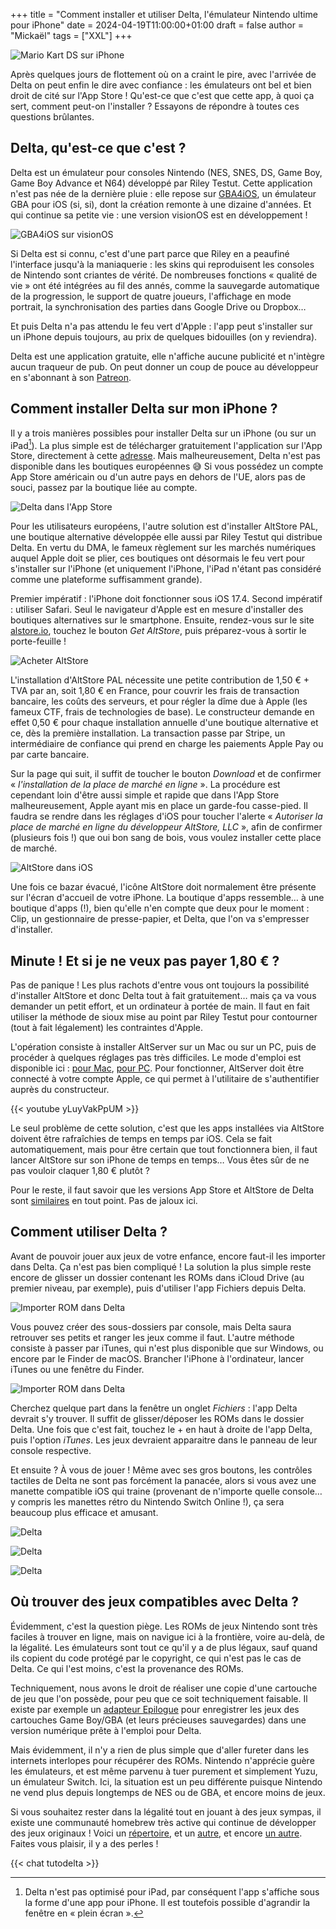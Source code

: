 +++
title = "Comment installer et utiliser Delta, l'émulateur Nintendo ultime pour iPhone"
date = 2024-04-19T11:00:00+01:00
draft = false
author = "Mickaël"
tags = ["XXL"]
+++ 

![Mario Kart DS sur iPhone](Delta.jpg "Ceci est bientôt possible sur votre iPhone !") 

Après quelques jours de flottement où on a craint le pire, avec l'arrivée de Delta on peut enfin le dire avec confiance : les émulateurs ont bel et bien droit de cité sur l'App Store ! Qu'est-ce que c'est que cette app, à quoi ça sert, comment peut-on l'installer ? Essayons de répondre à toutes ces questions brûlantes.

## Delta, qu'est-ce que c'est ?

Delta est un émulateur pour consoles Nintendo (NES, SNES, DS, Game Boy, Game Boy Advance et N64) développé par Riley Testut. Cette application n'est pas née de la dernière pluie : elle repose sur [GBA4iOS](http://www.gba4iosapp.com), un émulateur GBA pour iOS (si, si), dont la création remonte à une dizaine d'années. Et qui continue sa petite vie : une version visionOS est en développement !

![GBA4iOS sur visionOS](GBA4iOS.jpg "GBA4iOS dans visionOS : enfin une app utile pour le Vision Pro !") 

Si Delta est si connu, c'est d'une part parce que Riley en a peaufiné l'interface jusqu'à la maniaquerie : les skins qui reproduisent les consoles de Nintendo sont criantes de vérité. De nombreuses fonctions « qualité de vie » ont été intégrées au fil des annés, comme la sauvegarde automatique de la progression, le support de quatre joueurs, l'affichage en mode portrait, la synchronisation des parties dans Google Drive ou Dropbox… 

Et puis Delta n'a pas attendu le feu vert d'Apple : l'app peut s'installer sur un iPhone depuis toujours, au prix de quelques bidouilles (on y reviendra). 

Delta est une application gratuite, elle n'affiche aucune publicité et n'intègre aucun traqueur de pub. On peut donner un coup de pouce au développeur en s'abonnant à son [Patreon](https://www.patreon.com/rileyshane).

## Comment installer Delta sur mon iPhone ?

Il y a trois manières possibles pour installer Delta sur un iPhone (ou sur un iPad[^1]). La plus simple est de télécharger gratuitement l'application sur l'App Store, directement à cette [adresse](https://apps.apple.com/app/delta-game-emulator/id1048524688). Mais malheureusement, Delta n'est pas disponible dans les boutiques européennes 😅 Si vous possédez un compte App Store américain ou d'un autre pays en dehors de l'UE, alors pas de souci, passez par la boutique liée au compte.

![Delta dans l'App Store](AltStore.jpg "On ne pensait jamais voir un jour Delta dans l'App Store et pourtant, c'est fait ! Observez sur la deuxième capture l'absence de traqueurs.") 

Pour les utilisateurs européens, l'autre solution est d'installer AltStore PAL, une boutique alternative développée elle aussi par Riley Testut qui distribue Delta. En vertu du DMA, le fameux règlement sur les marchés numériques auquel Apple doit se plier, ces boutiques ont désormais le feu vert pour s'installer sur l'iPhone (et uniquement l'iPhone, l'iPad n'étant pas considéré comme une plateforme suffisamment grande).

Premier impératif : l'iPhone doit fonctionner sous iOS 17.4. Second impératif : utiliser Safari. Seul le navigateur d'Apple est en mesure d'installer des boutiques alternatives sur le smartphone. Ensuite, rendez-vous sur le site [alstore.io](https://altstore.io/), touchez le bouton *Get AltStore*, puis préparez-vous à sortir le porte-feuille !

![Acheter AltStore](process1.jpg "Rendez-vous sur https://altstore.io/") 

L'installation d'AltStore PAL nécessite une petite contribution de 1,50 € + TVA par an, soit 1,80 € en France, pour couvrir les frais de transaction bancaire, les coûts des serveurs, et pour régler la dîme due à Apple (les fameux CTF, frais de technologies de base). Le constructeur demande en effet 0,50 € pour chaque installation annuelle d'une boutique alternative et ce, dès la première installation. La transaction passe par Stripe, un intermédiaire de confiance qui prend en charge les paiements Apple Pay ou par carte bancaire.

Sur la page qui suit, il suffit de toucher le bouton *Download* et de confirmer « *l'installation de la place de marché en ligne* ». La procédure est cependant loin d'être aussi simple et rapide que dans l'App Store malheureusement, Apple ayant mis en place un garde-fou casse-pied. Il faudra se rendre dans les réglages d'iOS pour toucher l'alerte « *Autoriser la place de marché en ligne du développeur AltStore, LLC* », afin de confirmer (plusieurs fois !) que oui bon sang de bois, vous voulez installer cette place de marché.

![AltStore dans iOS](AltStore-iOS.jpg "Et voilà AltStore dans toute sa splendeur.") 

Une fois ce bazar évacué, l'icône AltStore doit normalement être présente sur l'écran d'accueil de votre iPhone. La boutique d'apps ressemble… à une boutique d'apps (!), bien qu'elle n'en compte que deux pour le moment : Clip, un gestionnaire de presse-papier, et Delta, que l'on va s'empresser d'installer.

## Minute ! Et si je ne veux pas payer 1,80 € ?

Pas de panique ! Les plus rachots d'entre vous ont toujours la possibilité d'installer AltStore et donc Delta tout à fait gratuitement… mais ça va vous demander un petit effort, et un ordinateur à portée de main. Il faut en fait utiliser la méthode de sioux mise au point par Riley Testut pour contourner (tout à fait légalement) les contraintes d'Apple.

L'opération consiste à installer AltServer sur un Mac ou sur un PC, puis de procéder à quelques réglages pas très difficiles. Le mode d'emploi est disponible ici : [pour Mac](https://faq.altstore.io/getting-started/how-to-install-altstore-macos), [pour PC](https://faq.altstore.io/getting-started/how-to-install-altstore-windows). Pour fonctionner, AltServer doit être connecté à votre compte Apple, ce qui permet à l'utilitaire de s'authentifier auprès du constructeur.

{{< youtube yLuyVakPpUM >}} 

Le seul problème de cette solution, c'est que les apps installées via AltStore doivent être rafraîchies de temps en temps par iOS. Cela se fait automatiquement, mais pour être certain que tout fonctionnera bien, il faut lancer AltStore sur son iPhone de temps en temps… Vous êtes sûr de ne pas vouloir claquer 1,80 € plutôt ?

Pour le reste, il faut savoir que les versions App Store et AltStore de Delta sont [similaires](https://mastodon.social/@rileytestut/112294167934634015) en tout point. Pas de jaloux ici.

## Comment utiliser Delta ?

Avant de pouvoir jouer aux jeux de votre enfance, encore faut-il les importer dans Delta. Ça n'est pas bien compliqué ! La solution la plus simple reste encore de glisser un dossier contenant les ROMs dans iCloud Drive (au premier niveau, par exemple), puis d'utiliser l'app Fichiers depuis Delta.

![Importer ROM dans Delta](Delta1.jpg "Touchez le + en haut à droite, puis l'option Files qui va lancer l'explorateur de l'app Fichiers.") 

Vous pouvez créer des sous-dossiers par console, mais Delta saura retrouver ses petits et ranger les jeux comme il faut. L'autre méthode consiste à passer par iTunes, qui n'est plus disponible que sur Windows, ou encore par le Finder de macOS. Brancher l'iPhone à l'ordinateur, lancer iTunes ou une fenêtre du Finder.

![Importer ROM dans Delta](Delta2.jpg "L'importation de ROMs dans Delta avec le Finder de macOS.") 

Cherchez quelque part dans la fenêtre un onglet *Fichiers* : l'app Delta devrait s'y trouver. Il suffit de glisser/déposer les ROMs dans le dossier Delta. Une fois que c'est fait, touchez le + en haut à droite de l'app Delta, puis l'option *iTunes*. Les jeux devraient apparaitre dans le panneau de leur console respective.

Et ensuite ? À vous de jouer ! Même avec ses gros boutons, les contrôles tactiles de Delta ne sont pas forcément la panacée, alors si vous avez une manette compatible iOS qui traine (provenant de n'importe quelle console… y compris les manettes rétro du Nintendo Switch Online !), ça sera beaucoup plus efficace et amusant.

![Delta](Delta3.jpg "Delta version Game Boy et SNES.") 

![Delta](Delta4.jpg "Delta version GBA et DS.") 

![Delta](Delta8.jpg "Ça marche aussi à l'horizontal !") 

## Où trouver des jeux compatibles avec Delta ?

Évidemment, c'est la question piège. Les ROMs de jeux Nintendo sont très faciles à trouver en ligne, mais on navigue ici à la frontière, voire au-delà, de la légalité. Les émulateurs sont tout ce qu'il y a de plus légaux, sauf quand ils copient du code protégé par le copyright, ce qui n'est pas le cas de Delta. Ce qui l'est moins, c'est la provenance des ROMs.

Techniquement, nous avons le droit de réaliser une copie d'une cartouche de jeu que l'on possède, pour peu que ce soit techniquement faisable. Il existe par exemple un [adapteur Epilogue](https://www.epilogue.co) pour enregistrer les jeux des cartouches Game Boy/GBA (et leurs précieuses sauvegardes) dans une version numérique prête à l'emploi pour Delta.

Mais évidemment, il n'y a rien de plus simple que d'aller fureter dans les internets interlopes pour récupérer des ROMs. Nintendo n'apprécie guère les émulateurs, et est même parvenu à tuer purement et simplement Yuzu, un émulateur Switch. Ici, la situation est un peu différente puisque Nintendo ne vend plus depuis longtemps de NES ou de GBA, et encore moins de jeux.

Si vous souhaitez rester dans la légalité tout en jouant à des jeux sympas, il existe une communauté homebrew très active qui continue de développer des jeux originaux ! Voici un [répertoire](https://itch.io/c/577395/game-boy-homebrew-games), et un [autre](https://hh.gbdev.io), et encore [un autre](https://snescentral.com/homebrew.php). Faites vous plaisir, il y a des perles !

[^1]: Delta n'est pas optimisé pour iPad, par conséquent l'app s'affiche sous la forme d'une app pour iPhone. Il est toutefois possible d'agrandir la fenêtre en « plein écran ».

{{< chat tutodelta >}}
